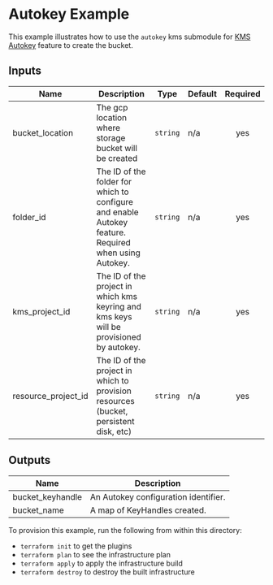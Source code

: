 # Autokey Example

This example illustrates how to use the `autokey` kms submodule for [KMS Autokey](https://cloud.google.com/kms/docs/autokey-overview) feature to create the bucket.

<!-- BEGINNING OF PRE-COMMIT-TERRAFORM DOCS HOOK -->
## Inputs

| Name | Description | Type | Default | Required |
|------|-------------|------|---------|:--------:|
| bucket\_location | The gcp location where storage bucket will be created | `string` | n/a | yes |
| folder\_id | The ID of the folder for which to configure and enable Autokey feature. Required when using Autokey. | `string` | n/a | yes |
| kms\_project\_id | The ID of the project in which kms keyring and kms keys will be provisioned by autokey. | `string` | n/a | yes |
| resource\_project\_id | The ID of the project in which to provision resources (bucket, persistent disk, etc) | `string` | n/a | yes |

## Outputs

| Name | Description |
|------|-------------|
| bucket\_keyhandle | An Autokey configuration identifier. |
| bucket\_name | A map of KeyHandles created. |

<!-- END OF PRE-COMMIT-TERRAFORM DOCS HOOK -->

To provision this example, run the following from within this directory:
- `terraform init` to get the plugins
- `terraform plan` to see the infrastructure plan
- `terraform apply` to apply the infrastructure build
- `terraform destroy` to destroy the built infrastructure
